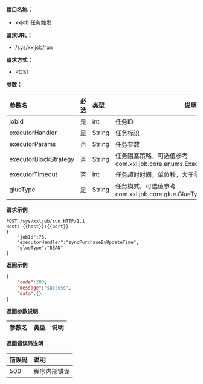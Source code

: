 
**接口名称：**

-  xxjob 任务触发

**请求URL：**

- /sys/xxljob/run

**请求方式：**
- POST

**参数：**

|参数名|必选|类型|说明|
|:----    |:---|:----- |-----   |
|jobId   |是  |int |任务ID   |
|executorHandler   |是  |String |任务标识   |
|executorParams   |否  |String |任务参数   |
|executorBlockStrategy   |否  |String | 任务阻塞策略，可选值参考 com.xxl.job.core.enums.ExecutorBlockStrategyEnum   |
|executorTimeout   |否  |int |任务超时时间，单位秒，大于零时生效   |
|glueType   |是  |String |任务模式，可选值参考 com.xxl.job.core.glue.GlueTypeEnum   |


**请求示例**
```
POST /sys/xxljob/run HTTP/1.1
Host: {{host}}:{{port}}
{
    "jobId":76,
    "executorHandler":"syncPurchaseByUpdateTime",
    "glueType":"BEAN"
}
```

 **返回示例**
```json
{
    "code":200,
    "message":"success",
    "data":{}
}
```
 **返回参数说明**

|参数名|类型|说明|
|:-----  |:-----|----- |



 **返回错误码说明**
 
|错误码     |说明|
|:-----  |:----- |
|500  |程序内部错误 |


